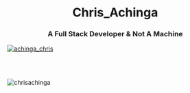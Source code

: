 <h1 align="center">Chris_Achinga</h1>
<h3 align="center">A Full Stack Developer & Not A Machine</h3>

<!-- Github trophies -->
<!-- <p align="center">
    <a href="https://github.com/ryo-ma/github-profile-trophy">
        <img src="https://github-profile-trophy.vercel.app/?username=chrisachinga" alt="chrisachinga" />
    </a>
</p> -->

<p align="left"> <a href="https://twitter.com/achinga_chris" target="blank"><img src="https://img.shields.io/twitter/follow/achinga_chris?logo=twitter&style=for-the-badge" alt="achinga_chris" /></a> </p>


<!-- BLOG-POST-LIST:START -->

<!-- BLOG-POST-LIST:END -->


<!--
<h3 align="left">Support:</h3>

<p>
<a href="https://www.buymeacoffee.com/chrisDev"> 
<img align="left" src="https://cdn.buymeacoffee.com/buttons/v2/default-yellow.png" height="50" width="210" alt="chrisDev" />
</a>
</p> -->

<br>

<br>

<p><img align="center" src="https://github-readme-streak-stats.herokuapp.com/?user=chrisachinga&" alt="chrisachinga" /></p>
